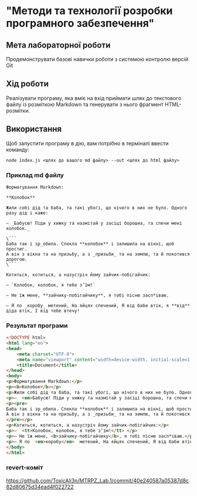 # "Методи та технології розробки програмного забезпечення"

## Мета лабораторної роботи
Продемонструвати базові навички роботи з системою контролю версій Git

## Хід роботи 
Реалізувати програму, яка вміє на вхід приймати шлях до текстового файлу
із розміткою Markdown та генерувати з нього фрагмент HTML-розмітки.

## Використання 

Щоб запустити програму в дію, вам потрібно в терміналі ввести команду:

```
node index.js <шлях до вашого md файлу> --out <шлях до html файлу>
```

### Приклад md файлу
```
Форматування Markdown:

**Колобок**

Жили собі дід та баба, та такі убогі, що нічого в них не було. Одного разу дід і каже:

– _Бабусю! Піди у хижку та назмітай у засіці борошна, та спечи мені колобок._

\```
Баба так і зр_обила. Спекла **колобок** і залишила на вікні, щоб простиг.
А він з вікна та на призьбу, а з _призьби_ та на землю, та й покотився дорогою.
\```

Котиться, котиться, а назустріч йому зайчик-побігайчик:

– `Колобок, колобок, я тебе з’їм!`

– Не їж мене, **зайчику-побігайчику**, я тобі пісню засп*іваю.

– Я по _коробу_ метений, На яйцях спечений, Я від баби втік, я **від** діда втік, І від тебе втечу!
```

### Результат програми
```html
<!DOCTYPE html>
<html lang="en">
<head>
    <meta charset="UTF-8">
    <meta name="viewport" content="width=device-width, initial-scale=1.0">
    <title>Document</title>
</head>
<body>
<p>Форматування Markdown:</p>
<p><b>Колобок</b></p>
<p>Жили собі дід та баба, та такі убогі, що нічого в них не було. Одного разу дід і каже:</p>
<p>–  <em>Бабусю! Піди у хижку та назмітай у засіці борошна, та спечи мені колобок.</em> </p>
<p><pre>
Баба так і зр_обила. Спекла **колобок** і залишила на вікні, щоб простиг.
А він з вікна та на призьбу, а з _призьби_ та на землю, та й покотився дорогою.
</pre></p>
<p>Котиться, котиться, а назустріч йому зайчик-побігайчик:</p>
<p>–  <tt>Колобок, колобок, я тебе з’їм!</tt> </p>
<p>– Не їж мене, <b>зайчику-побігайчику</b>, я тобі пісню засп*іваю.</p>
<p>– Я по  <em>коробу</em>  метений, На яйцях спечений, Я від баби втік, я <b>від</b> діда втік, І від тебе втечу!</p>
</body>
</html>
```

### revert-коміт
https://github.com/ToxicAli3n/MTRPZ_Lab.1/commit/40e240587a05387d8c82d80675d34ead4f022722